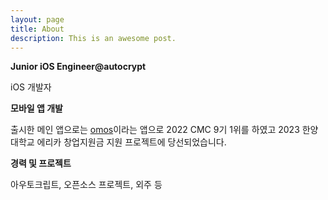 ```yaml
---
layout: page
title: About
description: This is an awesome post.
---
```


<div id="rightCol">
<!--  <img src="/assets/posts/profile-main.png" />-->

  <p></p>

  <p><b>Junior iOS Engineer@autocrypt</b></p>

  <p> iOS 개발자</p>

  <p><b> 모바일 앱 개발 </b></p>

  <p> 출시한 메인 앱으로는 <a href="https://apps.apple.com/kr/app/omos/id1615388062?l=ko" target="_blank">omos</a>이라는 앱으로 2022 CMC 9기 1위를 하였고 2023 한양대학교 에리카 창업지원금 지원 프로젝트에 당선되었습니다.  </p>

<!--  <p><b>발표</b></p>-->
<!--    -->
<!--  <p>뉴욕, 보스턴, 서울 등에서 열린 다양한 개발자 컨퍼런스에서 발표를 했고 판교 지역 iOS 개발자 모임 <a href="https://festa.io/hosts/625">레츠스위프트 판교</a>를 공동 주최하고 있습니다. 과거 발표 자료는 <a href="{{ site.baseurl }}/speaking-kr">여기</a>에서 자세히 보실 수 있습니다.</p>-->

  <p><b>경력 및 프로젝트</b></p>

  <p>아우토크립트, 오픈소스 프로젝트, 외주 등</p>
</div>

<!--<style type="text/css">-->
<!--  #leftCol {-->
<!--    margin-bottom: 40px;-->
<!--    margin-right: 30px;-->
<!--    width: 100%;-->
<!--    text-align: center;-->
<!--  }-->
<!--  #rightCol img {-->
<!--    height: 200px;-->
<!--    /*display: block;-->
<!--    margin-left: auto;-->
<!--    margin-right: auto;*/-->
<!--  }-->
<!--  @media screen and (min-width: 600px) {-->
<!--    #leftCol {-->
<!--        width: 35%; -->
<!--        float: left;-->
<!--        height: 520px;-->
<!--      }-->
<!--    }-->
<!--  }-->
<!--  @media screen and (min-width: 600px) {-->
<!--    #rightCol {-->
<!--      width: 55%; -->
<!--      float: right;-->
<!--    }-->
<!--  }-->
<!--  }-->
<!--</style>-->
